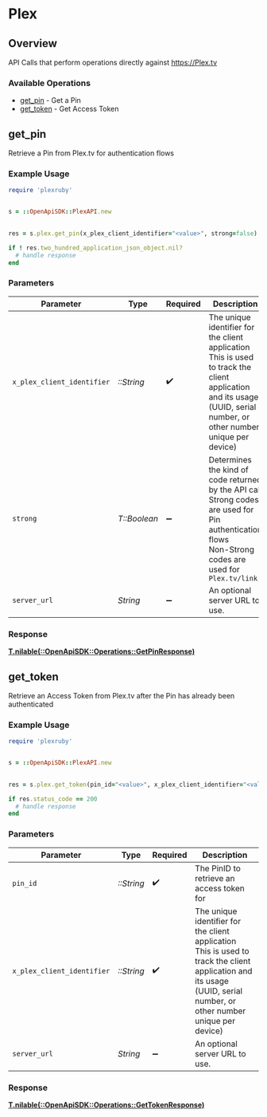 # Plex


## Overview

API Calls that perform operations directly against https://Plex.tv


### Available Operations

* [get_pin](#get_pin) - Get a Pin
* [get_token](#get_token) - Get Access Token

## get_pin

Retrieve a Pin from Plex.tv for authentication flows

### Example Usage

```ruby
require 'plexruby'


s = ::OpenApiSDK::PlexAPI.new

    
res = s.plex.get_pin(x_plex_client_identifier="<value>", strong=false)

if ! res.two_hundred_application_json_object.nil?
  # handle response
end

```

### Parameters

| Parameter                                                                                                                                                             | Type                                                                                                                                                                  | Required                                                                                                                                                              | Description                                                                                                                                                           |
| --------------------------------------------------------------------------------------------------------------------------------------------------------------------- | --------------------------------------------------------------------------------------------------------------------------------------------------------------------- | --------------------------------------------------------------------------------------------------------------------------------------------------------------------- | --------------------------------------------------------------------------------------------------------------------------------------------------------------------- |
| `x_plex_client_identifier`                                                                                                                                            | *::String*                                                                                                                                                            | :heavy_check_mark:                                                                                                                                                    | The unique identifier for the client application<br/>This is used to track the client application and its usage<br/>(UUID, serial number, or other number unique per device)<br/> |
| `strong`                                                                                                                                                              | *T::Boolean*                                                                                                                                                          | :heavy_minus_sign:                                                                                                                                                    | Determines the kind of code returned by the API call<br/>Strong codes are used for Pin authentication flows<br/>Non-Strong codes are used for `Plex.tv/link`<br/>     |
| `server_url`                                                                                                                                                          | *String*                                                                                                                                                              | :heavy_minus_sign:                                                                                                                                                    | An optional server URL to use.                                                                                                                                        |


### Response

**[T.nilable(::OpenApiSDK::Operations::GetPinResponse)](../../models/operations/getpinresponse.md)**


## get_token

Retrieve an Access Token from Plex.tv after the Pin has already been authenticated

### Example Usage

```ruby
require 'plexruby'


s = ::OpenApiSDK::PlexAPI.new

    
res = s.plex.get_token(pin_id="<value>", x_plex_client_identifier="<value>")

if res.status_code == 200
  # handle response
end

```

### Parameters

| Parameter                                                                                                                                                             | Type                                                                                                                                                                  | Required                                                                                                                                                              | Description                                                                                                                                                           |
| --------------------------------------------------------------------------------------------------------------------------------------------------------------------- | --------------------------------------------------------------------------------------------------------------------------------------------------------------------- | --------------------------------------------------------------------------------------------------------------------------------------------------------------------- | --------------------------------------------------------------------------------------------------------------------------------------------------------------------- |
| `pin_id`                                                                                                                                                              | *::String*                                                                                                                                                            | :heavy_check_mark:                                                                                                                                                    | The PinID to retrieve an access token for                                                                                                                             |
| `x_plex_client_identifier`                                                                                                                                            | *::String*                                                                                                                                                            | :heavy_check_mark:                                                                                                                                                    | The unique identifier for the client application<br/>This is used to track the client application and its usage<br/>(UUID, serial number, or other number unique per device)<br/> |
| `server_url`                                                                                                                                                          | *String*                                                                                                                                                              | :heavy_minus_sign:                                                                                                                                                    | An optional server URL to use.                                                                                                                                        |


### Response

**[T.nilable(::OpenApiSDK::Operations::GetTokenResponse)](../../models/operations/gettokenresponse.md)**

